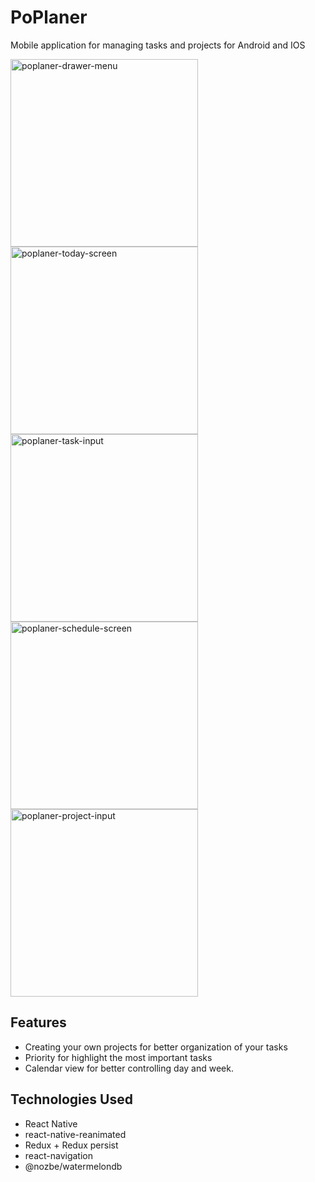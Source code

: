 # PoPlaner

Mobile application for managing tasks and projects for Android and IOS

<img src="https://i.imgur.com/sz6qdcC.png" alt="poplaner-drawer-menu" width=300 /> <img src="https://i.imgur.com/9M4nYkl.png" alt="poplaner-today-screen" width=300 /> <img src="https://i.imgur.com/DteJ8Hi.png" alt="poplaner-task-input" width=300 /> <img src="https://i.imgur.com/A91FKyC.png" alt="poplaner-schedule-screen" width=300 /> <img src="https://i.imgur.com/IhEKjp2.png" alt="poplaner-project-input" width=300 />

## Features

- Creating your own projects for better organization of your tasks
- Priority for highlight the most important tasks
- Calendar view for better controlling day and week.

## Technologies Used

- React Native
- react-native-reanimated
- Redux + Redux persist
- react-navigation
- @nozbe/watermelondb
